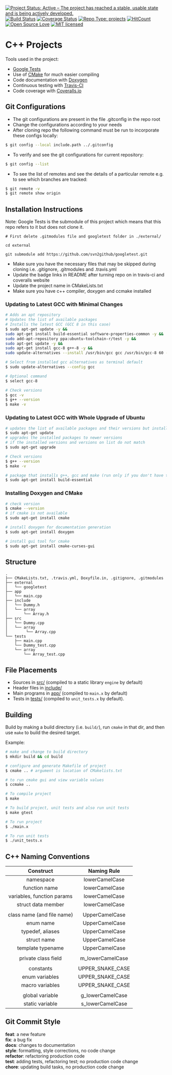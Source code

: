[![Project Status: Active – The project has reached a stable, usable state and is being actively developed.](http://www.repostatus.org/badges/latest/active.svg)](http://www.repostatus.org/#active)
[![Build Status](https://travis-ci.org/coderbot92/cpp-projects.svg?branch=master)](https://travis-ci.org/coderbot92/cpp-projects)
[![Coverage Status](https://coveralls.io/repos/github/coderbot92/cpp-projects/badge.svg?branch=master)](https://coveralls.io/github/coderbot92/cpp-projects?branch=master)
[![Repo Type: projects](https://img.shields.io/badge/repo%20type-projects-yellowgreen.svg)](#c++-projects)
[![HitCount](http://hits.dwyl.io/coderbot92/cpp-projects.svg)](http://hits.dwyl.io/coderbot92/cpp-projects)
[![Open Source Love](https://badges.frapsoft.com/os/v1/open-source.svg?v=103)](https://github.com/ellerbrock/open-source-badges/)
[![MIT licensed](https://img.shields.io/badge/license-MIT-blue.svg)](https://github.com/coderbot92/cpp-projects/blob/master/LICENCE)

# C++ Projects

Tools used in the project:

- [Google Tests](https://github.com/google/googletest)
- Use of [CMake](https://cmake.org/) for much easier compiling
- Code documentation with [Doxygen](http://www.stack.nl/~dimitri/doxygen/)
- Continuous testing with [Travis-CI](https://travis-ci.org/)
- Code coverage with [Coveralls.io](https://coveralls.io/)

## Git Configurations
* The git configurations are present in the file .gitconfig in the repo root
* Change the configurations according to your needs
* After cloning repo the following command must be run to incorporate these configs locally:
```bash
$ git config --local include.path ../.gitconfig
```
* To verify and see the git configurations for current repository:
```bash
$ git config --list
```
* To see the list of remotes and see the details of a particular remote e.g. to see which branches are tracked:
```bash
$ git remote -v
$ git remote show origin
```

## Installation Instructions

Note: Google Tests is the submodule of this project which means that this repo refers to it but does not clone it.
```
# First delete .gitmodules file and googletest folder in ./external/

cd external

git submodule add https://github.com/svn2github/googletest.git
```
- Make sure you have the necessary files that may be skipped during cloning i.e. .gitignore, .gitmodules and .travis.yml 
- Update the badge links in README after turning repo on in travis-ci and coveralls website
- Update the project name in CMakeLists.txt
- Make sure you have c++ compiler, doxygen and ccmake installed

### Updating to Latest GCC with Minimal Changes
``` bash
# Adds an apt repository
# Updates the list of available packages
# Installs the latest GCC (GCC 8 in this case)
$ sudo apt-get update -y && 
sudo apt-get install build-essential software-properties-common -y && 
sudo add-apt-repository ppa:ubuntu-toolchain-r/test -y && 
sudo apt-get update -y && 
sudo apt-get install gcc-8 g++-8 -y && 
sudo update-alternatives --install /usr/bin/gcc gcc /usr/bin/gcc-8 60 --slave /usr/bin/g++ g++ /usr/bin/g++-8;

# Select from installed gcc alternatives as terminal default
$ sudo update-alternatives --config gcc

# Optional command
$ select gcc-8

# Check versions
$ gcc -v
$ g++ --version
$ make -v
```
### Updating to Latest GCC with Whole Upgrade of Ubuntu
``` bash
# updates the list of available packages and their versions but installs/upgrade nothing
$ sudo apt-get update
# upgrades the installed packages to newer versions 
# if the installed versions and versions on list do not match 
$ sudo apt-get upgrade

# Check versions
$ g++ --version
$ make -v

# package that installs g++, gcc and make (run only if you don't have these)
$ sudo apt-get install build-essential
```
### Installing Doxygen and CMake
``` bash
# check version
$ cmake --version
# if cmake is not available
$ sudo apt-get install cmake

# install doxygen for documentation generation
$ sudo apt-get install doxygen

# install gui tool for cmake
$ sudo apt-get install cmake-curses-gui
```

## Structure
```
.
├── CMakeLists.txt, .travis.yml, Doxyfile.in, .gitignore, .gitmodules
├── external
│   └── googletest
├── app
│   └── main.cpp
├── include
│   └── Dummy.h
│   └── array
│       └── Array.h
├── src
│   └── Dummy.cpp
│   └── array
│        └── Array.cpp
└── tests
    ├── main.cpp
    └── Dummy_test.cpp
    └── array
        └── Array_test.cpp

```

## File Placements

- Sources in [src/](src/) (compiled to a static library `engine` by default)
- Header files in [include/](include/)
- Main programs in [app/](app) (compiled to `main.x` by default)
- Tests in [tests/](tests/) (compiled to `unit_tests.x` by default).

## Building

Build by making a build directory (i.e. `build/`), run `cmake` in that dir, and then use `make` to build the desired target.

Example:

``` bash
# make and change to build directory
$ mkdir build && cd build

# configure and generate Makefile of project
$ cmake .. # argument is location of CMakelists.txt

# to run cmake gui and view variable values
$ ccmake ..

# To compile project
$ make

# To build project, unit tests and also run unit tests
$ make gtest

# To run project
$ ./main.x

# To run unit tests
$ ./unit_tests.x
```
## C++ Naming Conventions

| Construct                  | Naming Rule        |
|:--------------------------:|:------------------:|
| namespace                  | lowerCamelCase     |
| function name              | lowerCamelCase     |
| variables, function params | lowerCamelCase     |
| struct data member         | lowerCamelCase     |
|                            |                    |
| class name (and file name) | UpperCamelCase     |
| enum name                  | UpperCamelCase     |
| typedef, aliases           | UpperCamelCase     |
| struct name                | UpperCamelCase     |
| template typename          | UpperCamelCase     |
|                            |                    |
| private class field        | m_lowerCamelCase   |
|                            |                    |
| constants                  | UPPER_SNAKE_CASE   |
| enum variables             | UPPER_SNAKE_CASE   |
| macro variables            | UPPER_SNAKE_CASE   |
|                            |                    |
| global variable            | g_lowerCamelCase   |
| static variable            | s_lowerCamelCase   |

## Git Commit Style

**feat**: a new feature <br/>
**fix**: a bug fix <br/>
**docs**: changes to documentation <br/>
**style**: formatting, style corrections, no code change <br/>
**refactor**: refactoring production code <br/>
**test**: adding tests, refactoring test; no production code change <br/>
**chore**: updating build tasks, no production code change <br/>

